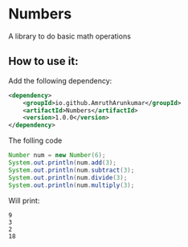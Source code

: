 # Numbers
A library to do basic math operations

## How to use it:

Add the following dependency:
````XML
<dependency>
    <groupId>io.github.AmruthArunkumar</groupId>
    <artifactId>Numbers</artifactId>
    <version>1.0.0</version>
</dependency>
````
The folling code
````java
Number num = new Number(6);
System.out.println(num.add(3);
System.out.println(num.subtract(3);
System.out.println(num.divide(3);
System.out.println(num.multiply(3);
````
Will print:

````
9
3
2
18
````
